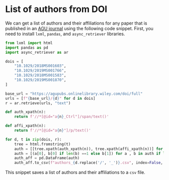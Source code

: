 # List of authors from DOI

We can get a list of authors and their affiliations for any paper that is
published in an [AGU journal](https://agupubs.onlinelibrary.wiley.com/)
using the following code snippet. First, you need
to install ``lxml``, ``pandas``, and ``async_retriever`` libraries.

```python
from lxml import html
import pandas as pd
import async_retriever as ar

dois = [
    "10.1029/2018MS001603",
    "10.1029/2019MS001766",
    "10.1029/2018MS001583",
    "10.1029/2019MS001870",
]

base_url = "https://agupubs.onlinelibrary.wiley.com/doi/full"
urls = [f"{base_url}/{d}" for d in dois]
r = ar.retrieve(urls, "text")

def auth_xpath(n):
    return f'//*[@id="a{n}_Ctrl"]/span/text()'

def affi_xpath(n):
    return f'//*[@id="a{n}"]/p/text()'

for d, t in zip(dois, r):
    tree = html.fromstring(t)
    auth = [[tree.xpath(auth_xpath(n)), tree.xpath(affi_xpath(n))] for n in range(300)]
    auth = [(a[0], b[0] if len(b) ==1 else b[1]) for a , b in auth if len(a) == 1]
    auth_aff = pd.DataFrame(auth)
    auth_aff.to_csv(f"authors_{d.replace('/', '_')}.csv", index=False, header=False)
```

This snippet saves a list of authors and their affiliations to a ``csv`` file.
